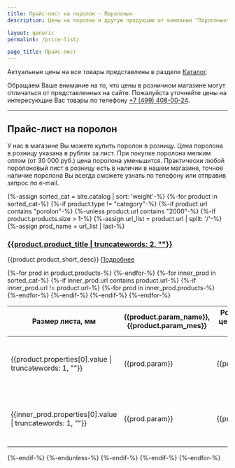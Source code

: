```yaml
---
title: Прайс-лист на поролон - Поролоныч
description: Цены на поролон и другую продукцию от компании "Поролоныч". Актуальные розничные и оптовые цены.

layout: generic
permalink: /price-list/

page_title: Прайс-лист
---
```


<p>Актуальные цены на все товары представлены в разделе <a class="accent" href="/catalog/">Каталог</a>.</p>
<p>Обращаем Ваше внимание на то, что цены в розничном магазине могут отличаться от представленных на сайте. Пожалуйста уточняйте цены на интересующие Вас товары по телефону <a class="accent" href="tel:+74994080024">+7&nbsp;(499)&nbsp;408-00-24</a>.</p>
<hr />
<h2>Прайс-лист на поролон</h2>
<p>У нас в магазине Вы можете купить поролон в розницу. Цена поролона в розницу указана в рублях за лист. При покупке поролона мелким оптом (от 30 000 руб.) цена поролона уменьшится. Практически любой поролоновый лист в розницу есть в наличии в нашем магазине, точное наличие поролона Вы всегда сможете узнать по телефону или отправив запрос по e-mail.</p>
{%-assign sorted_cat = site.catalog | sort: 'weight'-%}
{%-for product in sorted_cat-%}
{%-if product.type != "category"-%}
{%-if product.url contains "porolon"-%}
{%-unless product.url contains "2000"-%}
{%-if product.products.size > 1-%}
{%-assign url_list = product.url | split: '/'-%}
{%-assign prod_name = url_list | last-%}
<h3 id="{{prod_name}}"><a href="{{product.url}}">{{product.product_title | truncatewords: 2, ""}}</a></h3>
<p>{{product.product_short_desc}} <a class="accent" href="{{product.url}}">Подробнее</a></p>
<div class="table-wrapper">
<table class="alt">
<thead>
<tr>
<th>Размер листа, мм</th>
<th>{{product.param_name}}, {{product.param_mes}}</th>
<th>Розничная цена листа, руб.</th>
<th>Оптовая цена листа, руб.</th>
</tr>
</thead>
<tbody>
{%-for prod in product.products-%}
<tr>
<td>{{product.properties[0].value | truncatewords: 1, ""}}</td>
<td>{{prod.param}}</td>
<td>{{prod.price}}</td>
<td>{{prod.price | times: 0.85 | divided_by: 10 | ceil | times: 10}}</td>
</tr>
{%-endfor-%}
{%-for inner_prod in sorted_cat-%}
{%-if inner_prod.url contains product.url-%}
{%-if inner_prod.url != product.url-%}
{%-for prod in inner_prod.products-%}
<tr>
<td>{{inner_prod.properties[0].value | truncatewords: 1, ""}}</td>
<td>{{prod.param}}</td>
<td>{{prod.price}}</td>
<td>{{prod.price | times: 0.85 | divided_by: 10 | ceil | times: 10}}</td>
</tr>
{%-endfor-%}
{%-endif-%}
{%-endif-%}
{%-endfor-%}
</tbody>
</table>
</div>
{%-endif-%}
{%-endunless-%}
{%-endif-%}
{%-endif-%}
{%-endfor-%}